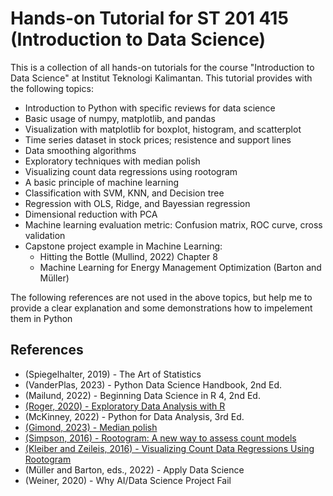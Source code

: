 # Hands-on Tutorial for ST 201 415 (Introduction to Data Science)

This is a collection of all hands-on tutorials for the course 
"Introduction to Data Science" at Institut Teknologi Kalimantan. 
This tutorial provides with the following topics:
- Introduction to Python with specific reviews for data science
- Basic usage of numpy, matplotlib, and pandas
- Visualization with matplotlib for boxplot, histogram, and scatterplot
- Time series dataset in stock prices; resistence and support lines
- Data smoothing algorithms
- Exploratory techniques with median polish
- Visualizing count data regressions using rootogram
- A basic principle of machine learning
- Classification with SVM, KNN, and Decision tree
- Regression with OLS, Ridge, and Bayessian regression
- Dimensional reduction with PCA
- Machine learning evaluation metric: Confusion matrix, ROC curve, cross
  validation
- Capstone project example in Machine Learning:
  - Hitting the Bottle (Mullind, 2022) Chapter 8
  - Machine Learning for Energy Management Optimization (Barton and Müller)

The following references are not used in the above topics, but help me
to provide a clear explanation and some demonstrations how to impelement
them in Python
## References
- (Spiegelhalter, 2019) - The Art of Statistics
- (VanderPlas, 2023) - Python Data Science Handbook, 2nd Ed.
- (Mailund, 2022) - Beginning Data Science in R 4, 2nd Ed.
- [(Roger, 2020) - Exploratory Data Analysis with R](https://bookdown.org/rdpeng/exdata)
- (McKinney, 2022) - Python for Data Analysis, 3rd Ed.
- [(Gimond, 2023) - Median polish](https://mgimond.github.io/tukeyedar/articles/polish.html)
- [(Simpson, 2016) - Rootogram: A new way to assess count models](https://fromthebottomoftheheap.net/2016/06/07/rootograms/)
- [(Kleiber and Zeileis, 2016) - Visualizing Count Data Regressions Using Rootogram](https://arxiv.org/pdf/1605.01311.pdf)
- (Müller and Barton, eds., 2022) - Apply Data Science
- (Weiner, 2020) - Why AI/Data Science Project Fail